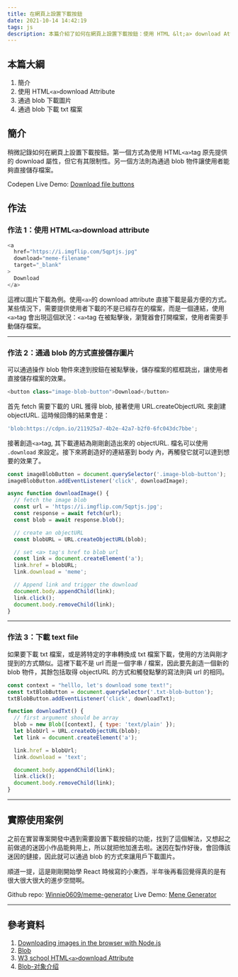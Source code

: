 ```yaml
---
title: 在網頁上設置下載按鈕
date: 2021-10-14 14:42:19
tags: js
description: 本篇介紹了如何在網頁上設置下載按鈕：使用 HTML &lt;a> download Attribute,通過 blob 下載圖片以及通過 blob 下載 txt 檔案。
---
```


## 本篇大綱

1. 簡介
2. 使用 HTML`<a>`download Attribute
3. 通過 blob 下載圖片
4. 通過 blob 下載 txt 檔案

## 簡介

稍微記錄如何在網頁上設置下載按鈕。第一個方式為使用 HTML`<a>`tag 原先提供的 download 屬性，但它有其限制性。另一個方法則為通過 blob 物件讓使用者能夠直接儲存檔案。

Codepen Live Demo: [Download file buttons](https://codepen.io/huiniong/pen/rNzxoZq)

## 作法

### 作法 1：使用 HTML`<a>`download attribute

```javascript
<a
  href="https://i.imgflip.com/5qptjs.jpg"
  download="meme-filename"
  target="_blank"
>
  Download
</a>
```

這裡以圖片下載為例。使用`<a>`的 download attribute 直接下載是最方便的方式。某些情況下，需要提供使用者下載的不是已經存在的檔案，而是一個連結，使用`<a>`tag 會出現這個狀況：`<a>`tag 在被點擊後，瀏覽器會打開檔案，使用者需要手動儲存檔案。

---

### 作法 2：通過 blob 的方式直接儲存圖片

可以通過操作 blob 物件來達到按鈕在被點擊後，儲存檔案的框框跳出，讓使用者直接儲存檔案的效果。

```javascript
<button class="image-blob-button">Download</button>
```

首先 fetch 需要下載的 URL 獲得 blob, 接著使用 URL.createObjectURL 來創建 objectURL. 這時候回傳的結果會是：

```javascript
'blob:https://cdpn.io/211925a7-4b2e-42a7-b2f0-6fc043dc7bbe';
```

接著創造`<a>`tag, 其下載連結為剛剛創造出來的 objectURL. 檔名可以使用 `.download` 來設定。接下來將創造好的連結塞到 body 內，再觸發它就可以達到想要的效果了。

```javascript
const imageBlobButton = document.querySelector('.image-blob-button');
imageBlobButton.addEventListener('click', downloadImage);

async function downloadImage() {
  // fetch the image blob
  const url = 'https://i.imgflip.com/5qptjs.jpg';
  const response = await fetch(url);
  const blob = await response.blob();

  // create an objectURL
  const blobURL = URL.createObjectURL(blob);

  // set <a> tag's href to blob url
  const link = document.createElement('a');
  link.href = blobURL;
  link.download = 'meme';

  // Append link and trigger the download
  document.body.appendChild(link);
  link.click();
  document.body.removeChild(link);
}
```

---

### 作法 3：下載 text file

如果要下載 txt 檔案，或是將特定的字串轉換成 txt 檔案下載，使用的方法與剛才提到的方式類似。這裡下載不是 url 而是一個字串 / 檔案，因此要先創造一個新的 blob 物件，其餘包括取得 objectURL 的方式和觸發點擊的寫法則與 url 的相同。

```javascript
const context = "helllo, let's download some text!";
const txtBlobButton = document.querySelector('.txt-blob-button');
txtBlobButton.addEventListener('click', downloadTxt);

function downloadTxt() {
  // first argument should be array
  blob = new Blob([context], { type: 'text/plain' });
  let blobUrl = URL.createObjectURL(blob);
  let link = document.createElement('a');

  link.href = blobUrl;
  link.download = 'text';

  document.body.appendChild(link);
  link.click();
  document.body.removeChild(link);
}
```

---

## 實際使用案例

之前在實習專案開發中遇到需要設置下載按鈕的功能，找到了這個解法，又想起之前做過的迷因小作品能夠用上，所以就把他加進去啦。迷因在製作好後，會回傳該迷因的鏈接，因此就可以通過 blob 的方式來讓用戶下載圖片。

順道一提，這是剛剛開始學 React 時候寫的小東西，半年後再看回覺得真的是有很大很大很大的進步空間啊。

Github repo: [Winnie0609/meme-generator](https://github.com/Winnie0609/meme-generator)
Live Demo: [Mene Generator](https://winnie0609.github.io/meme-generator/)

---

## 參考資料

1.  [Downloading images in the browser with Node.js](https://dev.to/eckhardtd/downloading-images-in-the-browser-with-node-js-4f0h)
2.  [Blob](https://developer.mozilla.org/zh-CN/docs/Web/API/Blob)
3.  [W3 school HTML`<a>`download Attribute](https://www.w3schools.com/tags/att_a_download.asp)
4.  [Blob-对象介绍](https://zhuanlan.zhihu.com/p/161000123)

